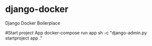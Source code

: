 # django-docker
Django Docker Boilerplace

#Start project App
docker-compose run app sh -c "django-admin.py startproject app ."
